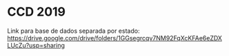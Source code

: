 # CCD 2019

Link para base de dados separada por estado:
https://drive.google.com/drive/folders/1GGsegrcqv7NM92FqXcKFAe6eZDXLUcZu?usp=sharing
